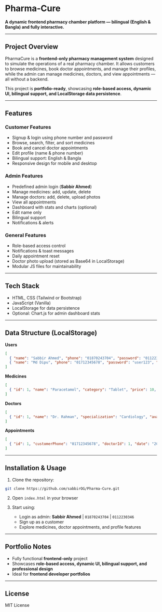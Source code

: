 # Pharma-Cure

**A dynamic frontend pharmacy chamber platform — bilingual (English & Bangla) and fully interactive.**

---

## Project Overview

PharmaCure is a **frontend-only pharmacy management system** designed to simulate the operations of a real pharmacy chamber. It allows customers to browse medicines, book doctor appointments, and manage their profiles, while the admin can manage medicines, doctors, and view appointments — all without a backend.

This project is **portfolio-ready**, showcasing **role-based access, dynamic UI, bilingual support, and LocalStorage data persistence**.

---

## Features

### Customer Features

* Signup & login using phone number and password
* Browse, search, filter, and sort medicines
* Book and cancel doctor appointments
* Edit profile (name & phone number)
* Bilingual support: English & Bangla
* Responsive design for mobile and desktop

### Admin Features

* Predefined admin login (**Sabbir Ahmed**)
* Manage medicines: add, update, delete
* Manage doctors: add, delete, upload photos
* View all appointments
* Dashboard with stats and charts (optional)
* Edit name only
* Bilingual support
* Notifications & alerts

### General Features

* Role-based access control
* Notifications & toast messages
* Daily appointment reset
* Doctor photo upload (stored as Base64 in LocalStorage)
* Modular JS files for maintainability

---

## Tech Stack

* HTML, CSS (Tailwind or Bootstrap)
* JavaScript (Vanilla)
* LocalStorage for data persistence
* Optional: Chart.js for admin dashboard stats

---

## Data Structure (LocalStorage)

**Users**

```json
[
  { "name": "Sabbir Ahmed", "phone": "01870243704", "password": "0112230346", "role": "admin" },
  { "name": "Md Dipu", "phone": "01712345678", "password": "user123", "role": "customer" }
]
```

**Medicines**

```json
[
  { "id": 1, "name": "Paracetamol", "category": "Tablet", "price": 10, "stock": 50, "expiryDate": "2025-12-31" }
]
```

**Doctors**

```json
[
  { "id": 1, "name": "Dr. Rahman", "specialization": "Cardiology", "availableSlots": ["9:00","10:00"], "photo": "BASE64_STRING" }
]
```

**Appointments**

```json
[
  { "id": 1, "customerPhone": "01712345678", "doctorId": 1, "date": "2025-10-01", "slot": "9:00", "nameAtBooking": "John Doe", "phoneAtBooking": "01712345678" }
]
```

---

## Installation & Usage

1. Clone the repository:

```bash
git clone https://github.com/sabbirOG/Pharma-Cure.git
```

2. Open `index.html` in your browser

3. Start using:

   * Login as admin: **Sabbir Ahmed** | `01870243704` | `0112230346`
   * Sign up as a customer
   * Explore medicines, doctor appointments, and profile features

---

## Portfolio Notes

* Fully functional **frontend-only** project
* Showcases **role-based access, dynamic UI, bilingual support, and professional design**
* Ideal for **frontend developer portfolios**

---

## License

MIT License
